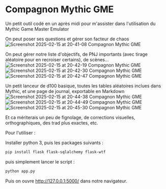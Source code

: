 # Compagnon Mythic GME

Un petit outil codé en un après midi pour m'assister dans l'utilisation du Mythic Game Master Emulator

On peut poser ses questions et gérer son facteur de chaos
![Screenshot 2025-02-15 at 20-41-08 Compagnon Mythic GME](https://github.com/user-attachments/assets/2fa2c950-9fa5-45f8-9720-0850698f4e89)

On peut gérer notre liste d'objectifs, de PNJ importants (avec tirage aléatoire pour en recroiser certains), de scènes...
![Screenshot 2025-02-15 at 20-42-19 Compagnon Mythic GME](https://github.com/user-attachments/assets/deee6689-1e19-4135-99dc-c77afe4c46a8)![Screenshot 2025-02-15 at 20-42-30 Compagnon Mythic GME](https://github.com/user-attachments/assets/fa122779-0f68-4fcd-bf98-5051bfb231a5)![Screenshot 2025-02-15 at 20-42-47 Compagnon Mythic GME](https://github.com/user-attachments/assets/0170eac5-aaa7-41c2-9fab-57a4d5b4cf96)

Un petit lanceur de d100 basique, toutes les tables aléatoires inclues dans Mythic, et une page de journal, exportable en Markdown
![Screenshot 2025-02-15 at 20-44-38 Compagnon Mythic GME](https://github.com/user-attachments/assets/3e640bdb-4cf1-4985-a61e-cb3f229a5f0d)![Screenshot 2025-02-15 at 20-44-49 Compagnon Mythic GME](https://github.com/user-attachments/assets/513e7102-9a46-4e12-ad70-a13cc5b8ce84)![Screenshot 2025-02-15 at 20-45-30 Compagnon Mythic GME](https://github.com/user-attachments/assets/5527e657-eb8a-4cf9-94e0-131de754910a)

Et ca mériterais un peu de fignolage, de corrections visuelles, orthographiques, des trad plus exactes, etc.

Pour l'utiliser :

Installer python 3, puis les packages suivants :
```bash
pip install flask flask-sqlalchemy flask-wtf
```
puis simplement lancer le script :
```bash
python app.py
```
Puis on ouvre http://127.0.0.1:5000/ dans notre navigateur.
